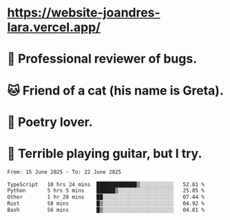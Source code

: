 # https://website-joandres-lara.vercel.app/
# 🐛 Professional reviewer of bugs.
# 🐱 Friend of a cat (his name is Greta).
# 📜 Poetry lover.
# 🎸 Terrible playing guitar, but I try.

<!--START_SECTION:waka-->

```txt
From: 15 June 2025 - To: 22 June 2025

TypeScript   10 hrs 24 mins  █████████████▒░░░░░░░░░░░   52.81 %
Python       5 hrs 5 mins    ██████▒░░░░░░░░░░░░░░░░░░   25.85 %
Other        1 hr 28 mins    ██░░░░░░░░░░░░░░░░░░░░░░░   07.44 %
Rust         58 mins         █▒░░░░░░░░░░░░░░░░░░░░░░░   04.92 %
Bash         56 mins         █▒░░░░░░░░░░░░░░░░░░░░░░░   04.81 %
```

<!--END_SECTION:waka-->
